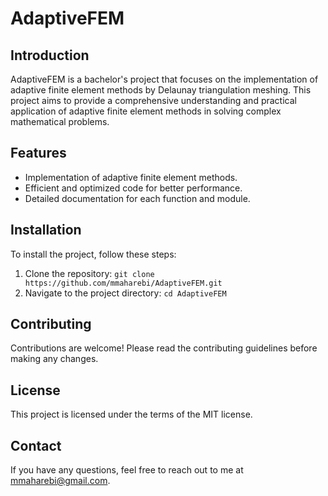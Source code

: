 # AdaptiveFEM

## Introduction

AdaptiveFEM is a bachelor's project that focuses on the implementation of adaptive finite element methods by Delaunay triangulation meshing. This project aims to provide a comprehensive understanding and practical application of adaptive finite element methods in solving complex mathematical problems.

## Features

- Implementation of adaptive finite element methods.
- Efficient and optimized code for better performance.
- Detailed documentation for each function and module.

## Installation

To install the project, follow these steps:

1. Clone the repository: `git clone https://github.com/mmaharebi/AdaptiveFEM.git`
2. Navigate to the project directory: `cd AdaptiveFEM`

## Contributing

Contributions are welcome! Please read the contributing guidelines before making any changes.

## License

This project is licensed under the terms of the MIT license.

## Contact

If you have any questions, feel free to reach out to me at mmaharebi@gmail.com.
